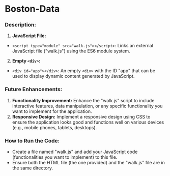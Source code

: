 # Boston-Data
### Description:
   1. **JavaScript File:**
   - `<script type="module" src="walk.js"></script>`: Links an external JavaScript file ("walk.js") using the ES6 module system.
   2. **Empty `<div>`:**
   - `<div id="app"></div>`: An empty `<div>` with the ID "app" that can be used to display dynamic content generated by JavaScript.

### Future Enhancements:
1. **Functionality Improvement:**
   Enhance the "walk.js" script to include interactive features, data manipulation, or any specific functionality you want to implement for the application.
2. **Responsive Design:**
   Implement a responsive design using CSS to ensure the application looks good and functions well on various devices (e.g., mobile phones, tablets, desktops).

### How to Run the Code:
   - Create a file named "walk.js" and add your JavaScript code (functionalities you want to implement) to this file.
   - Ensure both the HTML file (the one provided) and the "walk.js" file are in the same directory.

  
